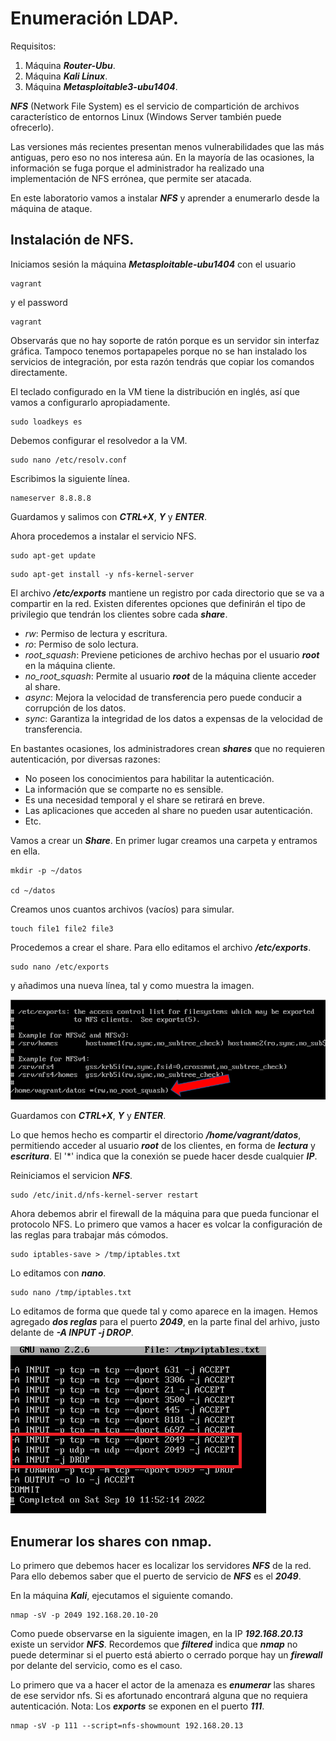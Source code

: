# Enumeración LDAP.

Requisitos:
1. Máquina ***Router-Ubu***.
2. Máquina ***Kali Linux***.
3. Máquina ***Metasploitable3-ubu1404***.


***NFS*** (Network File System) es el servicio de compartición de archivos característico de entornos Linux (Windows Server también puede ofrecerlo).

Las versiones más recientes presentan menos vulnerabilidades que las más antiguas, pero eso no nos interesa aún. En la mayoría de las ocasiones, la información se fuga porque el administrador ha realizado una implementación de NFS errónea, que permite ser atacada.

En este laboratorio vamos a instalar ***NFS*** y aprender a enumerarlo desde la máquina de ataque.

## Instalación de NFS.

Iniciamos sesión la máquina ***Metasploitable-ubu1404*** con el usuario
```
vagrant
```

y el password
```
vagrant
```

Observarás que no hay soporte de ratón porque es un servidor sin interfaz gráfica. Tampoco tenemos portapapeles porque no se han instalado los servicios de integración, por esta razón tendrás que copiar los comandos directamente.

El teclado configurado en la VM tiene la distribución en inglés, así que vamos a configurarlo apropiadamente.
```
sudo loadkeys es
```

Debemos configurar el resolvedor a la VM.
```
sudo nano /etc/resolv.conf
```

Escribimos la siguiente línea.
```
nameserver 8.8.8.8
```

Guardamos y salimos con ***CTRL+X***, ***Y*** y ***ENTER***.

Ahora procedemos a instalar el servicio NFS.
```
sudo apt-get update
```
```
sudo apt-get install -y nfs-kernel-server
```

El archivo ***/etc/exports*** mantiene un registro por cada directorio que se va a compartir en la red. Existen diferentes opciones que definirán el tipo de privilegio que tendrán los clientes sobre cada ***share***.

* *rw*: Permiso de lectura y escritura.
* *ro*: Permiso de solo lectura.
* *root_squash*: Previene peticiones de archivo hechas por el usuario ***root*** en la máquina cliente.
* *no_root_squash*: Permite al usuario ***root*** de la máquina cliente acceder al share.
* *async*: Mejora la velocidad de transferencia pero puede conducir a corrupción de los datos.
* *sync*: Garantiza la integridad de los datos a expensas de la velocidad de transferencia.

En bastantes ocasiones, los administradores crean ***shares*** que no requieren autenticación, por diversas razones:

* No poseen los conocimientos para habilitar la autenticación.
* La información que se comparte no es sensible.
* Es una necesidad temporal y el share se retirará en breve.
* Las aplicaciones que acceden al share no pueden usar autenticación.
* Etc.

Vamos a crear un ***Share***. En primer lugar creamos una carpeta y entramos en ella.
```
mkdir -p ~/datos

cd ~/datos
```

Creamos unos cuantos archivos (vacíos) para simular.
```
touch file1 file2 file3
```

Procedemos a crear el share. Para ello editamos el archivo ***/etc/exports***.
```
sudo nano /etc/exports
```

y añadimos una nueva línea, tal y como muestra la imagen.

![Crear share](../img/lab-04-D/202209101204.png)

Guardamos con ***CTRL+X***, ***Y*** y ***ENTER***.

Lo que hemos hecho es compartir el directorio ***/home/vagrant/datos***, permitiendo acceder al usuario ***root*** de los clientes, en forma de ***lectura*** y ***escritura***. El '*' indica que la conexión se puede hacer desde cualquier ***IP***.

Reiniciamos el servicion ***NFS***.
```
sudo /etc/init.d/nfs-kernel-server restart
```

Ahora debemos abrir el firewall de la máquina para que pueda funcionar el protocolo NFS. Lo primero que vamos a hacer es volcar la configuración de las reglas para trabajar más cómodos.
```
sudo iptables-save > /tmp/iptables.txt
```

Lo editamos con ***nano***.
```
sudo nano /tmp/iptables.txt
```

Lo editamos de forma que quede tal y como aparece en la imagen. Hemos agregado ***dos reglas*** para el puerto ***2049***, en la parte final del arhivo, justo delante de ***-A INPUT -j DROP***.

![Reglas NFS iptables](../img/lab-04-D/202209101357.png)





## Enumerar los shares con nmap.

Lo primero que debemos hacer es localizar los servidores ***NFS*** de la red. Para ello debemos saber que el puerto de servicio de ***NFS*** es el ***2049***.

En la máquina ***Kali***, ejecutamos el siguiente comando.
```
nmap -sV -p 2049 192.168.20.10-20
```

Como puede observarse en la siguiente imagen, en la IP ***192.168.20.13*** existe un servidor ***NFS***. Recordemos que ***filtered*** indica que ***nmap*** no puede determinar si el puerto está abierto o cerrado porque hay un ***firewall*** por delante del servicio, como es el caso.

Lo primero que va a hacer el actor de la amenaza es ***enumerar*** las shares de ese servidor nfs. Si es afortunado encontrará alguna que no requiera autenticación.
Nota: Los ***exports*** se exponen en el puerto ***111***.
```
nmap -sV -p 111 --script=nfs-showmount 192.168.20.13
```
